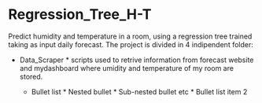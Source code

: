 # Regression_Tree_H-T
Predict humidity and temperature in a room, using a regression tree trained taking as input daily forecast.
The project is divided in 4 indipendent folder:

 * Data_Scraper
         * scripts used to retrive information from forecast website and mydashboard where umidity and temperature of my room are stored.
          
  
   * Bullet list
                  * Nested bullet
                  * Sub-nested bullet etc
          * Bullet list item 2
 
